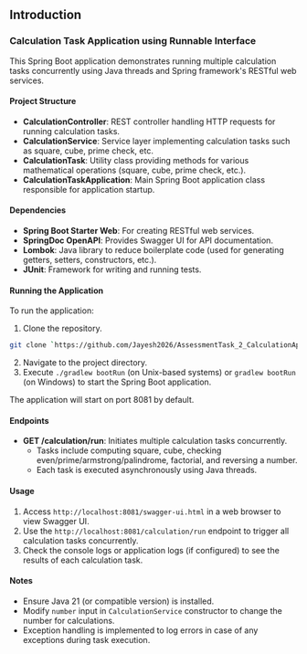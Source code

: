 ## Introduction
### Calculation Task Application using Runnable Interface

This Spring Boot application demonstrates running multiple calculation tasks concurrently using Java threads and Spring framework's RESTful web services.

#### Project Structure

- **CalculationController**: REST controller handling HTTP requests for running calculation tasks.
- **CalculationService**: Service layer implementing calculation tasks such as square, cube, prime check, etc.
- **CalculationTask**: Utility class providing methods for various mathematical operations (square, cube, prime check, etc.).
- **CalculationTaskApplication**: Main Spring Boot application class responsible for application startup.

#### Dependencies

- **Spring Boot Starter Web**: For creating RESTful web services.
- **SpringDoc OpenAPI**: Provides Swagger UI for API documentation.
- **Lombok**: Java library to reduce boilerplate code (used for generating getters, setters, constructors, etc.).
- **JUnit**: Framework for writing and running tests.

#### Running the Application

To run the application:
1. Clone the repository.
```bash
git clone `https://github.com/Jayesh2026/AssessmentTask_2_CalculationApplicationUsingRunnableInterface.git`
```
2. Navigate to the project directory.
3. Execute `./gradlew bootRun` (on Unix-based systems) or `gradlew bootRun` (on Windows) to start the Spring Boot application.

The application will start on port 8081 by default.

#### Endpoints

- **GET /calculation/run**: Initiates multiple calculation tasks concurrently.
  - Tasks include computing square, cube, checking even/prime/armstrong/palindrome, factorial, and reversing a number.
  - Each task is executed asynchronously using Java threads.

#### Usage

1. Access `http://localhost:8081/swagger-ui.html` in a web browser to view Swagger UI.
2. Use the `http://localhost:8081/calculation/run` endpoint to trigger all calculation tasks concurrently.
3. Check the console logs or application logs (if configured) to see the results of each calculation task.

#### Notes

- Ensure Java 21 (or compatible version) is installed.
- Modify `number` input in `CalculationService` constructor to change the number for calculations.
- Exception handling is implemented to log errors in case of any exceptions during task execution.

